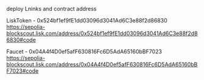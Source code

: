 deploy Lninks and contract address

LiskToken - 0x524bf1ef9fE1dd03096d3041Ad6C3e88f2d86830
https://sepolia-blockscout.lisk.com/address/0x524bf1ef9fE1dd03096d3041Ad6C3e88f2d86830#code

Faucet - 0x04A4f4D0ef5afF630816Fc6D5AdA65160bBF7023
https://sepolia-blockscout.lisk.com/address/0x04A4f4D0ef5afF630816Fc6D5AdA65160bBF7023#code
